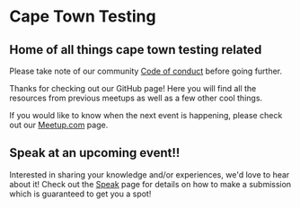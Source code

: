 # Cape Town Testing
## Home of all things cape town testing related

Please take note of our community [Code of conduct](http://berlincodeofconduct.org/) before going further.

Thanks for checking out our GitHub page! Here you will find all the resources from previous meetups as well as a few other cool things.

If you would like to know when the next event is happening, please check out our [Meetup.com](https://www.meetup.com/cape-town-testing-meetup/) page.

## Speak at an upcoming event!!
Interested in sharing your knowledge and/or experiences, we'd love to hear about it! Check out the [Speak](Speak) page for details on how to make a submission which is guaranteed to get you a spot!
